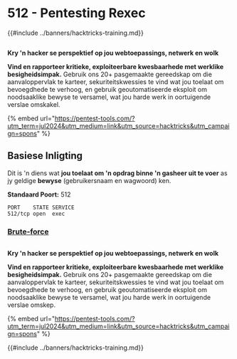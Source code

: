 # 512 - Pentesting Rexec

{{#include ../banners/hacktricks-training.md}}

<figure><img src="../images/pentest-tools.svg" alt=""><figcaption></figcaption></figure>

**Kry 'n hacker se perspektief op jou webtoepassings, netwerk en wolk**

**Vind en rapporteer kritieke, exploiteerbare kwesbaarhede met werklike besigheidsimpak.** Gebruik ons 20+ pasgemaakte gereedskap om die aanvaloppervlak te karteer, sekuriteitskwessies te vind wat jou toelaat om bevoegdhede te verhoog, en gebruik geoutomatiseerde eksploit om noodsaaklike bewyse te versamel, wat jou harde werk in oortuigende verslae omskakel.

{% embed url="https://pentest-tools.com/?utm_term=jul2024&utm_medium=link&utm_source=hacktricks&utm_campaign=spons" %}

## Basiese Inligting

Dit is 'n diens wat **jou toelaat om 'n opdrag binne 'n gasheer uit te voer** as jy geldige **bewyse** (gebruikersnaam en wagwoord) ken.

**Standaard Poort:** 512
```
PORT    STATE SERVICE
512/tcp open  exec
```
### [**Brute-force**](../generic-hacking/brute-force.md#rexec)

<figure><img src="../images/pentest-tools.svg" alt=""><figcaption></figcaption></figure>

**Kry 'n hacker se perspektief op jou webtoepassings, netwerk en wolk**

**Vind en rapporteer kritieke, exploiteerbare kwesbaarhede met werklike besigheidsimpak.** Gebruik ons 20+ pasgemaakte gereedskap om die aanvaloppervlak te karteer, sekuriteitskwessies te vind wat jou toelaat om bevoegdhede te verhoog, en gebruik geoutomatiseerde eksploit om noodsaaklike bewyse te versamel, wat jou harde werk in oortuigende verslae omskep.

{% embed url="https://pentest-tools.com/?utm_term=jul2024&utm_medium=link&utm_source=hacktricks&utm_campaign=spons" %}

{{#include ../banners/hacktricks-training.md}}
